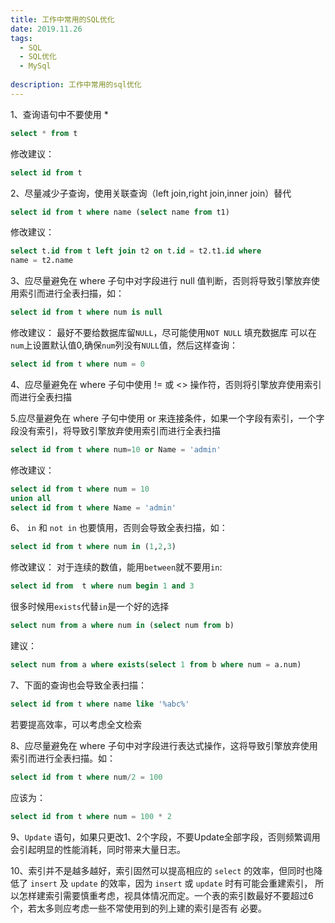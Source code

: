```yaml
---
title: 工作中常用的SQL优化
date: 2019.11.26
tags: 
  - SQL 
  - SQL优化
  - MySql
  
description: 工作中常用的sql优化
---
```



1、查询语句中不要使用 *

```sql
select * from t
```

修改建议：
```sql
select id from t
```

2、尽量减少子查询，使用关联查询（left join,right join,inner join）替代

```sql
select id from t where name (select name from t1)
```

修改建议：
```sql
select t.id from t left join t2 on t.id = t2.t1.id where
name = t2.name
```

3、应尽量避免在 where 子句中对字段进行 null 值判断，否则将导致引擎放弃使用索引而进行全表扫描，如：

```sql
select id from t where num is null
```
修改建议：
最好不要给数据库留`NULL`，尽可能使用`NOT NULL` 填充数据库 可以在`num`上设置默认值0,确保`num`列没有`NULL`值，然后这样查询：

```sql
select id from t where num = 0
```

4、应尽量避免在 where 子句中使用 != 或 <> 操作符，否则将引擎放弃使用索引而进行全表扫描

5.应尽量避免在 where 子句中使用 or 来连接条件，如果一个字段有索引，一个字段没有索引，将导致引擎放弃使用索引而进行全表扫描
```sql
select id from t where num=10 or Name = 'admin'
```
修改建议：
```sql
select id from t where num = 10
union all
select id from t where Name = 'admin'
```

6、 `in` 和 `not in` 也要慎用，否则会导致全表扫描，如：

```sql
select id from t where num in (1,2,3)
```

修改建议：
对于连续的数值，能用`between`就不要用`in`:
```sql
select id from  t where num begin 1 and 3
```

很多时候用`exists`代替`in`是一个好的选择

```sql
select num from a where num in (select num from b)
```
建议：
```sql
select num from a where exists(select 1 from b where num = a.num)
```

7、下面的查询也会导致全表扫描：
```sql
select id from t where name like '%abc%'
```
若要提高效率，可以考虑全文检索

8、应尽量避免在 where 子句中对字段进行表达式操作，这将导致引擎放弃使用索引而进行全表扫描。如：

```sql
select id from t where num/2 = 100
```

应该为：

```sql
select id from t where num = 100 * 2
```

9、`Update` 语句，如果只更改1、2个字段，不要Update全部字段，否则频繁调用会引起明显的性能消耗，同时带来大量日志。

10、索引并不是越多越好，索引固然可以提高相应的 `select` 的效率，但同时也降低了 `insert` 及 `update` 的效率，因为 `insert` 或 `update` 时有可能会重建索引，
所以怎样建索引需要慎重考虑，视具体情况而定。一个表的索引数最好不要超过6个，若太多则应考虑一些不常使用到的列上建的索引是否有 必要。




  
  
  